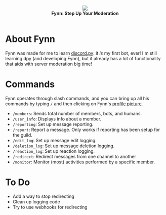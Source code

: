 <div align="center">
  <br>
  <img src="https://user-images.githubusercontent.com/107202816/213441060-84a18265-8148-45b9-9081-2f0df12272e6.png" align="center">
  <br>
  <strong>Fynn: Step Up Your Moderation</strong>
  <br>
  <br>
</div>

# About Fynn
Fynn was made for me to learn [discord.py](https://github.com/Rapptz/discord.py): it *is* my first bot, ever! I'm still learning dpy (and developing Fynn), but it already has a lot of functionality that aids with server moderation big time!

# Commands
Fynn operates through slash commands, and you can bring up all his commands by typing `/` and then clicking on Fynn's [profile picture](https://github.com/its-truce/fynn/blob/main/main/pfp.png).

* `/members`: Sends total number of members, bots, and humans.
* `/user_info`: Displays info about a member.
* `/reporting`: Set up message reporting.
* `/report`: Report a message. Only works if reporting has been setup for the guild.
* `/edit_log`: Set up message edit logging.
* `/deletion_log`: Set up message deletion logging.
* `/reaction_log`: Set up reaction logging.
* `/redirect`: Redirect messages from one channel to another
* `/monitor`: Monitor (most) activities performed by a specific member.

# To Do
* Add a way to stop redirecting
* Clean up logging code
* Try to use webhooks for redirecting

